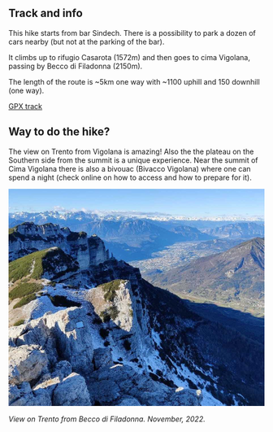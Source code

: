 ## Track and info

This hike starts from bar Sindech. There is a possibility to park a dozen of cars nearby (but not at the parking of the bar).

It climbs up to rifugio Casarota (1572m) and then goes to cima Vigolana, passing by Becco di Filadonna (2150m).

The length of the route is ~5km one way with ~1100 uphill and 150 downhill (one way).

[GPX track](https://raw.githubusercontent.com/cragtracks/cragtracks/master/Hiking/Vigolana%20from%20Sindech/Vigolana_from_Sindech.gpx)

## Way to do the hike?

The view on Trento from Vigolana is amazing! Also the the plateau on the Southern side from the summit is a unique experience.
Near the summit of Cima Vigolana there is also a bivouac (Bivacco Vigolana) where one can spend a night (check online on how to access
and how to prepare for it).

![View on Trento from Becco di Filadonna](https://raw.githubusercontent.com/cragtracks/cragtracks/master/Hiking/Vigolana%20from%20Sindech/Trento_from_Becco_di_Filadonna.jpg)

*View on Trento from Becco di Filadonna. November, 2022.*
